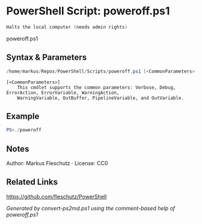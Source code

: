 # PowerShell Script: poweroff.ps1
```powershell
Halts the local computer (needs admin rights)
```

poweroff.ps1

## Syntax & Parameters
```powershell
/home/markus/Repos/PowerShell/Scripts/poweroff.ps1 [<CommonParameters>]
```

```
[<CommonParameters>]
    This cmdlet supports the common parameters: Verbose, Debug, ErrorAction, ErrorVariable, WarningAction, 
    WarningVariable, OutBuffer, PipelineVariable, and OutVariable.
```

## Example
```powershell
PS>./poweroff
```


## Notes
Author: Markus Fleschutz · License: CC0

## Related Links
https://github.com/fleschutz/PowerShell

*Generated by convert-ps2md.ps1 using the comment-based help of poweroff.ps1*
